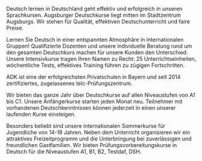Deutsch lernen in Deutschland geht effektiv und erfolgreich in unseren Sprachkursen. Augsburger Deutschkurse liegt mitten im Stadtzentrum Augsburgs. Wir stehen für Qualität, effektiven Deutschunterricht und faire Preise.

Lernen Sie Deutsch in einer entspannten Atmosphäre in internationalen Gruppen! Qualifizierte Dozenten und unsere individuelle Beratung rund um den gesamten Deutschkurs machen für unsere Kunden den Unterschied. Unsere Intensivkurse tragen Ihren Namen zu Recht: 25 Unterrichtseinheiten, wöchentliche Tests, effektives Training führen zu zügigen Fortschritten.

ADK ist eine der erfolgreichsten Privatschulen in Bayern und seit 2014 zertifiziertes, zugelassenes telc-Prüfungszentrum.

Wir bieten das ganze Jahr über Deutschkurse auf allen Niveaustufen von A1 bis C1. Unsere Anfängerkurse starten jeden Monat neu. Teilnehmer mit vorhandenen Deutschkenntnissen können jederzeit in einen unserer laufenden Kurse einsteigen.

Besonders beliebt sind unsere internationalen Sommerkurse für Jugendliche von 14-18 Jahren. Neben dem Unterricht organisieren wir ein attraktives Freizeitprogramm und die Unterbringung bei zuverlässigen und freundlichen Gastfamilien. Wir bieten Prüfungsvorbereitungskurse in Deutsch für die Niveaustufen A1, B1, B2, Testdaf, DSH.